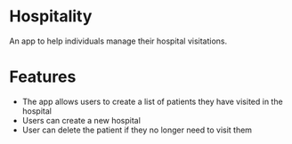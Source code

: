 # Hospitality

An app to help individuals manage their hospital visitations.

# Features
 - The app allows users to create a list of patients they have visited in the hospital
 - Users can create a new hospital
 - User can delete the patient if they no longer need to visit them

